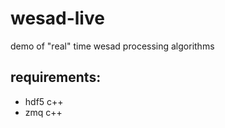 # wesad-live
demo of "real" time wesad processing algorithms

## requirements:
* hdf5 c++
* zmq c++
